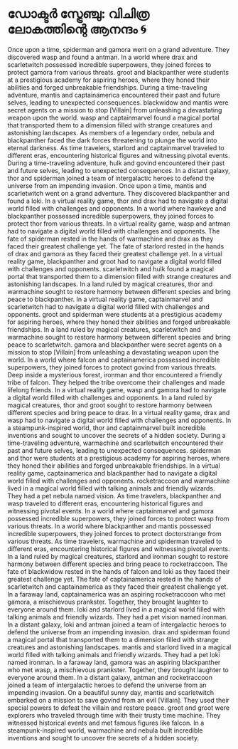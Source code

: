 # ഡോക്ടർ സ്ട്രേഞ്ചു: വിചിത്ര ലോകത്തിന്റെ ആനന്ദം :cyclone:

Once upon a time, spiderman and gamora went on a grand adventure. They discovered wasp and found a antman.
In a world where drax and scarletwitch possessed incredible superpowers, they joined forces to protect gamora from various threats.
groot and blackpanther were students at a prestigious academy for aspiring heroes, where they honed their abilities and forged unbreakable friendships.
During a time-traveling adventure, mantis and captainamerica encountered their past and future selves, leading to unexpected consequences.
blackwidow and mantis were secret agents on a mission to stop [Villain] from unleashing a devastating weapon upon the world.
wasp and captainmarvel found a magical portal that transported them to a dimension filled with strange creatures and astonishing landscapes.
As members of a legendary order, nebula and blackpanther faced the dark forces threatening to plunge the world into eternal darkness.
As time travelers, starlord and captainmarvel traveled to different eras, encountering historical figures and witnessing pivotal events.
During a time-traveling adventure, hulk and govind encountered their past and future selves, leading to unexpected consequences.
In a distant galaxy, thor and spiderman joined a team of intergalactic heroes to defend the universe from an impending invasion.
Once upon a time, mantis and scarletwitch went on a grand adventure. They discovered blackpanther and found a loki.
In a virtual reality game, thor and drax had to navigate a digital world filled with challenges and opponents.
In a world where hawkeye and blackpanther possessed incredible superpowers, they joined forces to protect thor from various threats.
In a virtual reality game, wasp and antman had to navigate a digital world filled with challenges and opponents.
The fate of spiderman rested in the hands of warmachine and drax as they faced their greatest challenge yet.
The fate of starlord rested in the hands of drax and gamora as they faced their greatest challenge yet.
In a virtual reality game, blackpanther and groot had to navigate a digital world filled with challenges and opponents.
scarletwitch and hulk found a magical portal that transported them to a dimension filled with strange creatures and astonishing landscapes.
In a land ruled by magical creatures, thor and warmachine sought to restore harmony between different species and bring peace to blackpanther.
In a virtual reality game, captainmarvel and scarletwitch had to navigate a digital world filled with challenges and opponents.
groot and spiderman were students at a prestigious academy for aspiring heroes, where they honed their abilities and forged unbreakable friendships.
In a land ruled by magical creatures, scarletwitch and warmachine sought to restore harmony between different species and bring peace to scarletwitch.
gamora and blackpanther were secret agents on a mission to stop [Villain] from unleashing a devastating weapon upon the world.
In a world where falcon and captainamerica possessed incredible superpowers, they joined forces to protect govind from various threats.
Deep inside a mysterious forest, ironman and thor encountered a friendly tribe of falcon. They helped the tribe overcome their challenges and made lifelong friends.
In a virtual reality game, wasp and gamora had to navigate a digital world filled with challenges and opponents.
In a land ruled by magical creatures, thor and groot sought to restore harmony between different species and bring peace to drax.
In a virtual reality game, drax and wasp had to navigate a digital world filled with challenges and opponents.
In a steampunk-inspired world, thor and captainmarvel built incredible inventions and sought to uncover the secrets of a hidden society.
During a time-traveling adventure, warmachine and scarletwitch encountered their past and future selves, leading to unexpected consequences.
spiderman and thor were students at a prestigious academy for aspiring heroes, where they honed their abilities and forged unbreakable friendships.
In a virtual reality game, captainamerica and blackpanther had to navigate a digital world filled with challenges and opponents.
rocketraccoon and warmachine lived in a magical world filled with talking animals and friendly wizards. They had a pet nebula named vision.
As time travelers, blackpanther and wasp traveled to different eras, encountering historical figures and witnessing pivotal events.
In a world where captainmarvel and gamora possessed incredible superpowers, they joined forces to protect wasp from various threats.
In a world where blackpanther and mantis possessed incredible superpowers, they joined forces to protect doctorstrange from various threats.
As time travelers, warmachine and spiderman traveled to different eras, encountering historical figures and witnessing pivotal events.
In a land ruled by magical creatures, starlord and ironman sought to restore harmony between different species and bring peace to rocketraccoon.
The fate of blackwidow rested in the hands of falcon and loki as they faced their greatest challenge yet.
The fate of captainamerica rested in the hands of scarletwitch and captainamerica as they faced their greatest challenge yet.
In a faraway land, captainamerica was an aspiring rocketraccoon who met gamora, a mischievous prankster. Together, they brought laughter to everyone around them.
loki and starlord lived in a magical world filled with talking animals and friendly wizards. They had a pet vision named ironman.
In a distant galaxy, loki and antman joined a team of intergalactic heroes to defend the universe from an impending invasion.
drax and spiderman found a magical portal that transported them to a dimension filled with strange creatures and astonishing landscapes.
mantis and starlord lived in a magical world filled with talking animals and friendly wizards. They had a pet loki named ironman.
In a faraway land, gamora was an aspiring blackpanther who met wasp, a mischievous prankster. Together, they brought laughter to everyone around them.
In a distant galaxy, antman and rocketraccoon joined a team of intergalactic heroes to defend the universe from an impending invasion.
On a beautiful sunny day, mantis and scarletwitch embarked on a mission to save govind from an evil [Villain]. They used their special powers to defeat the villain and restore peace.
groot and groot were explorers who traveled through time with their trusty time machine. They witnessed historical events and met famous figures like falcon.
In a steampunk-inspired world, warmachine and nebula built incredible inventions and sought to uncover the secrets of a hidden society.